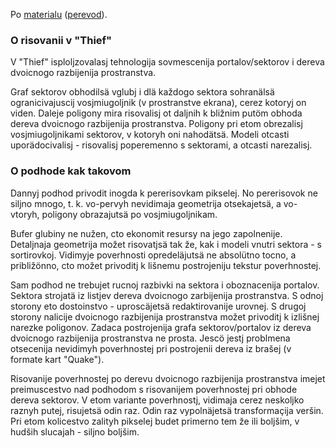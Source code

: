 Po [materialu](http://nothings.org/gamedev/thief_rendering.html) ([perevod](https://habr.com/ru/post/321986/)).

### O risovanii v "Thief"

V "Thief" isploljzovalasj tehnologija sovmescenija portalov/sektorov i dereva dvoicnogo razbijenija prostranstva.

Graf sektorov obhodilsä vglubj i dlä každogo sektora sohranälsä ogranicivajuscij vosjmiugoljnik (v prostranstve ekrana), cerez kotoryj on viden.
Daleje poligony mira risovalisj ot daljnih k bližnim putöm obhoda dereva dvoicnogo razbijenija prostranstva.
Poligony pri etom obrezalisj vosjmiugoljnikami sektorov, v kotoryh oni nahodätsä.
Modeli otcasti uporädocivalisj - risovalisj poperemenno s sektorami, a otcasti narezalisj.


### O podhode kak takovom

Dannyj podhod privodit inogda k pererisovkam pikselej.
No pererisovok ne siljno mnogo, t. k. vo-pervyh nevidimaja geometrija otsekajetsä, a vo-vtoryh, poligony obrazajutsä po vosjmiugoljnikam.

Bufer glubiny ne nužen, cto ekonomit resursy na jego zapolnenije.
Detaljnaja geometrija možet risovatjsä tak že, kak i modeli vnutri sektora - s sortirovkoj.
Vidimyje poverhnosti opredeläjutsä ne absolütno tocno, a približönno, cto možet privoditj k lišnemu postrojeniju tekstur poverhnostej.

Sam podhod ne trebujet rucnoj razbivki na sektora i oboznacenija portalov.
Sektora strojatä iz listjev dereva dvoicnogo zarbijenija prostranstva.
S odnoj storony eto dostoinstvo - uproscäjetsä redaktirovanije urovnej.
S drugoj storony nalicije dvoicnogo razbijenija prostranstva možet privoditj k izlišnej narezke poligonov.
Zadaca postrojenija grafa sektorov/portalov iz dereva dvoicnogo razbijenija prostranstva ne prosta.
Jescö jestj problmena otsecenija nevidimyh poverhnostej pri postrojenii dereva iz brašej (v formate kart "Quake").

Risovanije poverhnostej po derevu dvoicnogo razbijenija prostranstva imejet preimuscestvo nad podhodom s risovanijem poverhnostej pri obhode dereva sektorov.
V etom variante poverhnostj, vidimaja cerez neskoljko raznyh putej, risujetsä odin raz.
Odin raz vypolnäjetsä transformaçija veršin.
Pri etom kolicestvo zalityh pikselej budet primerno tem že ili boljšim, v hudših slucajah - siljno boljšim.